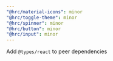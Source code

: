 ```yaml
---
"@hrc/material-icons": minor
"@hrc/toggle-theme": minor
"@hrc/spinner": minor
"@hrc/button": minor
"@hrc/input": minor
---
```


Add `@types/react` to peer dependencies
